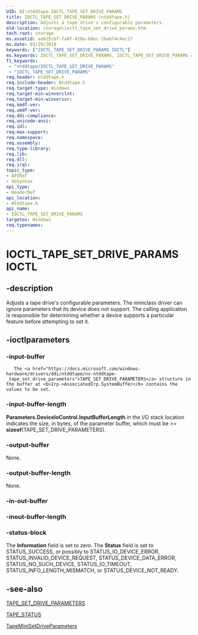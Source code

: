 ```yaml
---
UID: NI:ntddtape.IOCTL_TAPE_SET_DRIVE_PARAMS
title: IOCTL_TAPE_SET_DRIVE_PARAMS (ntddtape.h)
description: Adjusts a tape drive's configurable parameters.
old-location: storage\ioctl_tape_set_drive_params.htm
tech.root: storage
ms.assetid: aa625cbf-fa0f-420a-b8ec-2babf4c4ec17
ms.date: 03/29/2018
keywords: ["IOCTL_TAPE_SET_DRIVE_PARAMS IOCTL"]
ms.keywords: IOCTL_TAPE_SET_DRIVE_PARAMS, IOCTL_TAPE_SET_DRIVE_PARAMS control, IOCTL_TAPE_SET_DRIVE_PARAMS control code [Storage Devices], k307_8467b086-c211-4e26-ac65-2d12ea1c4c73.xml, ntddtape/IOCTL_TAPE_SET_DRIVE_PARAMS, storage.ioctl_tape_set_drive_params
f1_keywords:
 - "ntddtape/IOCTL_TAPE_SET_DRIVE_PARAMS"
 - "IOCTL_TAPE_SET_DRIVE_PARAMS"
req.header: ntddtape.h
req.include-header: Ntddtape.h
req.target-type: Windows
req.target-min-winverclnt: 
req.target-min-winversvr: 
req.kmdf-ver: 
req.umdf-ver: 
req.ddi-compliance: 
req.unicode-ansi: 
req.idl: 
req.max-support: 
req.namespace: 
req.assembly: 
req.type-library: 
req.lib: 
req.dll: 
req.irql: 
topic_type:
- APIRef
- kbSyntax
api_type:
- HeaderDef
api_location:
- Ntddtape.h
api_name:
- IOCTL_TAPE_SET_DRIVE_PARAMS
targetos: Windows
req.typenames: 
---
```


# IOCTL_TAPE_SET_DRIVE_PARAMS IOCTL


## -description



Adjusts a tape drive's configurable parameters. The miniclass driver can ignore parameters that its device does not support. The calling application is responsible for determining whether a device supports a particular feature before attempting to set it.




## -ioctlparameters




### -input-buffer


       The <a href="https://docs.microsoft.com/windows-hardware/drivers/ddi/ntddtape/ns-ntddtape-_tape_set_drive_parameters">TAPE_SET_DRIVE_PARAMETERS</a> structure in the buffer at <b>Irp->AssociatedIrp.SystemBuffer</b> contains the values to be set. 


### -input-buffer-length

<b>Parameters.DeviceIoControl.InputBufferLength</b> in the I/O stack location indicates the size, in bytes, of the parameter buffer, which must be >= <b>sizeof</b>(TAPE_SET_DRIVE_PARAMETERS). 


### -output-buffer

None.


### -output-buffer-length

None.


### -in-out-buffer








### -inout-buffer-length








### -status-block

The <b>Information</b> field is set to zero. The <b>Status</b> field is set to STATUS_SUCCESS, or possibly to STATUS_IO_DEVICE_ERROR, STATUS_INVALID_DEVICE_REQUEST, STATUS_DEVICE_DATA_ERROR, STATUS_NO_SUCH_DEVICE, STATUS_IO_TIMEOUT, STATUS_INFO_LENGTH_MISMATCH, or STATUS_DEVICE_NOT_READY.


## -see-also




<a href="https://docs.microsoft.com/windows-hardware/drivers/ddi/ntddtape/ns-ntddtape-_tape_set_drive_parameters">TAPE_SET_DRIVE_PARAMETERS</a>



<a href="https://docs.microsoft.com/windows-hardware/drivers/ddi/minitape/ne-minitape-_tape_status">TAPE_STATUS</a>



<a href="https://docs.microsoft.com/windows-hardware/drivers/ddi/minitape/nc-minitape-tape_process_command_routine">TapeMiniSetDriveParameters</a>
 

 

